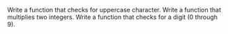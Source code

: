 Write a function that checks for uppercase character.
Write a function that multiplies two integers.
Write a function that checks for a digit (0 through 9).
